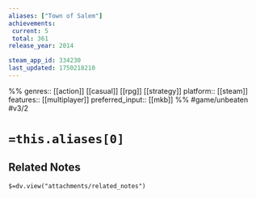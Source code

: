 ```yaml
---
aliases: ["Town of Salem"]
achievements:
 current: 5
 total: 361
release_year: 2014

steam_app_id: 334230
last_updated: 1750218210
---
```

%%
genres:: [[action]] [[casual]] [[rpg]] [[strategy]]
platform:: [[steam]]
features:: [[multiplayer]]
preferred_input:: [[mkb]]
%%
#game/unbeaten
#v3/2

# `=this.aliases[0]`
## Related Notes
`$=dv.view("attachments/related_notes")`